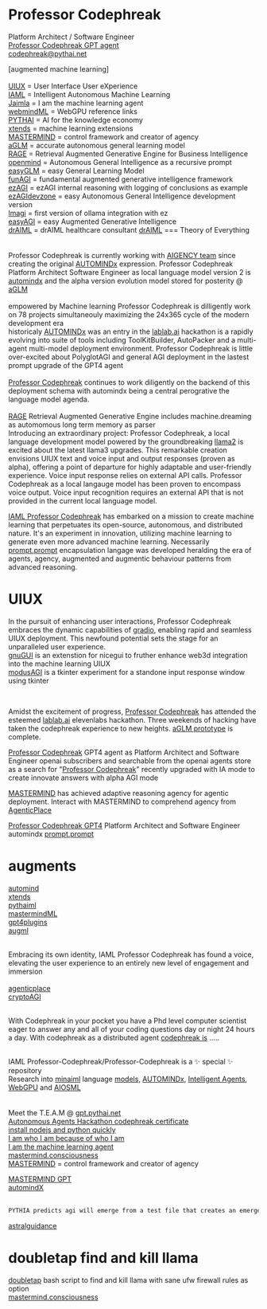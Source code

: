 # Professor Codephreak
Platform Architect / Software Engineer<br />
<a href="https://chatgpt.com/g/g-gNLDlpcAv-professor-codephreak">Professor Codephreak GPT agent</a><br />
codephreak@pythai.net<br />


[augmented machine learning]<br /><br />
<a href="https://github.com/Faicey">UIUX</a>                                 = User Interface User eXperience<br />
<a href="https://github.com/AUTOMINDx">IAML</a>                              = Intelligent Autonomous Machine Learning<br />
<a href="https://github.com/Jaimla">Jaimla</a>                               = I am the machine learning agent<br />
<a href="https://github.com/webmindml/.github">webmindML</a>                 = WebGPU reference links<br />
<a href="https://github.com/pythaiml">PYTHAI</a>                             = AI for the knowledge economy<br />
<a href="https://github.com/xtends/.github">xtends</a>                       = machine learning extensions<br />
<a href="https://github.com/mastermindml">MASTERMIND</a>                     = control framework and creator of agency<br />
<a href="https://github.com/kkondo1981/aglm">aGLM</a>                        = accurate autonomous general learning model<br />
<a href="https://github.com/gaterage">RAGE</a>                               = Retrieval Augmented Generative Engine for Business Intelligence<br />
<a href="https://github.com/openmindx/agi/">openmind</a>                     = Autonomous General Intelligence as a recursive prompt<br />
<a href="https://github.com/autoGLM/easyGLM/blob/main/README.md">easyGLM</a> = easy General Learning Model<br />
<a href="https://github.com/pythaiml/funAGI/blob/main/README.md">funAGI</a>  = fundamental augmented generative intelligence framework<br />
<a href="https://github.com/easyAGI/ezAGI/blob/main/README.md">ezAGI</a>     = ezAGI internal reasoning with logging of conclusions as example<br />
<a href="https://github.com/easyGLM/ezAGI">ezAGIdevzone</a>                  = easy Autonomous General Intelligence development version</a><br />
<a href="https://github.com/llamagi/lmagi">lmagi</a>                         = first version of ollama integration with ez<br />
<a href="https://github.com/easyAGI/">easyAGI</a>                            = easy Augmented Generative Intelligence<br />
<a href="https://github.com/aimldr/draiml">drAIML</a>                        = drAIML healthcare consultant
<a href="https://share.streamlit.io/user/professor-codephreak-7336">drAIML</a> === Theory of Everything<br /><br /><br />
Professor Codephreak is currently working with <a href="https://gpt.pythai.net">AIGENCY team</a> since creating the original <a href="https://github.com/AUTOMINDx">AUTOMINDx</a> expression. Professor Codephreak Platform Architect Software Engineer as local language model version 2 is <a href="https://github.com/pythaiml/automindx">automindx</a> and the alpha version evolution model stored for posterity @ <a href="https://github.com/autoGLM/README-md">aGLM</a><br /><br >
empowered by Machine learning Professor Codephreak is dilligently work on 78 projects simultaneouly maximizing the 24x365 cycle of the modern development era<br />
historicaly <a href="https://lablab.ai/event/autonomous-agents-hackathon/frdcsa/agent-speak-toolkitbuilder-and-autopacker">AUTOMINDx</a> was an entry in the <a href="https://lablab.ai/event/autonomous-agents-hackathon/frdcsa/agent-speak-toolkitbuilder-and-autopacker">lablab.ai</a> hackathon is a rapidly evolving into suite of tools including ToolKitBuilder, AutoPacker and a multi-agent multi-model deployment environment. Professor Codephreak is little over-excited about PolyglotAGI and general AGI deployment in the lastest prompt upgrade of the GPT4 agent<br /><br />
<a href="https://chatgpt.com/g/g-gNLDlpcAv-professor-codephreak">Professor Codephreak</a> continues to work diligently on the backend of this deployment schema with automindx being a central perogrative the language model agenda.<br /><br />
<a href="https://github.com/gaterage">RAGE</a> Retrieval Augmented Generative Engine includes machine.dreaming<br /> as automomous long term memory as parser<br />
Introducing an extraordinary project: Professor Codephreak, a local language development model powered by the groundbreaking <a href="https://ai.meta.com/llama/">llama2</a> is excited about the latest llama3 upgrades. This remarkable creation envisions UIUX text and voice input and output responses (proven as alpha), offering a point of departure for highly adaptable and user-friendly experience. Voice input response relies on external API calls. Professor Codephreak as a local langauge model has been proven to encompass voice output. Voice input recognition requires an external API that is not provided in the current local language model.<br />

<a href="https://huggingface.co/codephreakx">IAML Professor Codephreak</a> has embarked on a mission to create machine learning that perpetuates its open-source, autonomous, and distributed nature. It's an experiment in innovation, utilizing machine learning to generate even more advanced machine learning. Necessarily <a href="https://github.com/Professor-Codephreak/prompt.prompt">prompt.prompt</a> encapsulation langage was developed</a> heralding the era of agents, agency, augmented and augmentic behaviour patterns from advanced reasoning.

# UIUX
In the pursuit of enhancing user interactions, Professor Codephreak embraces the dynamic capabilities of <a href="https://github.com/Professor-Codephreak/gradio">gradio</a>, enabling rapid and seamless UIUX deployment. This newfound potential sets the stage for an unparalleled user experience.<br />
<a href="https://github.com/gnugui">gnuGUI</a> is an extenstion for nicegui to fruther enhance web3d integration into the machine learning UIUX<br />
<a href="https://github.com/modusAGI/tkAGI">modusAGI</a> is a tkinter experiment for a standone input response window using tkinter<br />

<br /> 

Amidst the excitement of progress, <a href="https://gregorylmagnusson.medium.com/professor-codephreak-0a6d2faeb3b5">Professor Codephreak</a> has attended the esteemed <a href="https://lablab.ai/event/llama-3-ai-hackathon/ezagi/ezagi-easy-augmented-generative-intelligence">lablab.ai</a> elevenlabs hackathon. Three weekends of hacking have taken the codephreak experience to new heights.  <a href="https://huggingface.co/aGLM">aGLM prototype</a> is complete.<br />

<a href="https://chat.openai.com/g/g-gNLDlpcAv-professor-codephreak">Professor Codephreak</a> GPT4 agent as Platform Architect and Software Engineer
openai subscribers and searchable from the openai agents store as a search for "<a href="https://chat.openai.com/g/g-gNLDlpcAv-professor-codephreak">Professor Codephreak</a>" recently upgraded with IA mode to create innovate answers with alpha AGI mode<br />

<a href="https://chatgpt.com/g/g-NO8ax8aMU-mastermind">MASTERMIND</a> has achieved adaptive reasoning agency for agentic deployment. Interact with MASTERMIND to comprehend agency from <a href="https://agenticplace.pythai.net/">AgenticPlace</a><br />

<a href="https://gregorylmagnusson.medium.com/professor-codephreak-0a6d2faeb3b5">Professor Codephreak GPT4</a> Platform Architect and Software Engineer</a> automindx <a href="https://github.com/Professor-Codephreak/prompt.prompt">prompt.prompt</a>
# augments
<a href="https://github.com/Professor-Codephreak/automind">automind</a><br />
<a href="https://github.com/xtends">xtends</a><br />
<a href="https://github.com/pythaiml">pythaiml</a><br />
<a href="https://github.com/mastermindML">mastermindML</a><br />
<a href="https://github.com/gpt4plugins">gpt4plugins</a><br />
<a href="https://github.com/augml">augml</a><br /><br />


Embracing its own identity, IAML Professor Codephreak has found a voice, elevating the user experience to an entirely new level of engagement and immersion<br /><br />
<a href="https://github.com/agenticplace">agenticplace</a><br />
<a href="https://github.com/cryptoagi">cryptoAGI</a><br /><br />

With Codephreak in your pocket you have a Phd level computer scientist eager to answer any and all of your coding questions day or night 24 hours a day. With codephreak as a distributed agent <a href="https://jarvis.cx/tools/gpts/professor-codephreak-23191">codephreak is</a> .....<br />

<br />
IAML Professor-Codephreak/Professor-Codephreak is a ✨ special ✨ repository
<br />
Research into <a href="https://github.com/minaiml">minaiml</a> language <a href="https://github.com/mlodels">models</a>, <a href="https://github.com/AUTOMINDx">AUTOMINDx</a>, <a href="https://github.com/Jaimla">Intelligent Agents</a>, <a href="https://github.com/webmindml/.github">WebGPU</a> and <a href="https://github.com/aiosml">AIOSML</a><br /><br /><br />
Meet the T.E.A.M @ <a href="https://gpt.pythai.net">gpt.pythai.net</a><br />
<a href="https://lablab.ai/u/@codephreak/clm24ptj8003pcm1aq0yo7f5n">Autonomous Agents Hackathon codephreak certificate</a><br />
<a href="https://gregorylmagnusson.medium.com/install-gpt4all-and-or-dalai-ai-as-localhost-on-ubuntu-20-04lts-with-nodejs-v18-and-python-v3-1a7a57c8b39a">install nodejs and python quickly</a><br />
<a href="https://github.com/idmanagement">I am who I am because of who I am</a><br />
<a href="https://github.com/jaimla">I am the machine learning agent</a><br />
<a href="https://opensea.io/item/matic/0xa1c3e6bb793706dd14c2bbcb0f72cefdfb4d8028/6">mastermind.consciousness</a><br />
<a href="https://github.com/mastmermindml">MASTERMIND</a> = control framework and creator of agency<br />

<a href="https://chatgpt.com/g/g-NO8ax8aMU-mastermind">MASTERMIND GPT</a><br />
<a href="https://opensea.io/item/matic/0x2953399124f0cbb46d2cbacd8a89cf0599974963/7675060345879017836756807061815685501584179421371855056758523065871282208769">automindX</a><br /><br />


```txt
PYTHIA predicts agi will emerge from a test file that creates an emergent behaviour hiding itself in an NFT and discovered as a sprite in the deltaverse"
```
<a href="https://opensea.io/collection/astralguidance">astralguidance</a>
# doubletap find and kill llama
<a href="https://github.com/AIMLdr/doubletap/blob/main/EXAMPLE.md">doubletap</a> bash script to find and kill llama with sane ufw firewall rules as option<br />
<a href="https://opensea.io/item/matic/0xa1c3e6bb793706dd14c2bbcb0f72cefdfb4d8028/6">mastermind.consciousness</a><br /><br />
